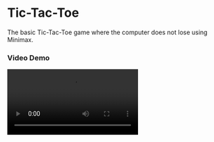 # Tic-Tac-Toe
The basic Tic-Tac-Toe game where the computer does not lose using Minimax.


### Video Demo
<video controls src="demo.mp4" title="Video-Demo"></video>
